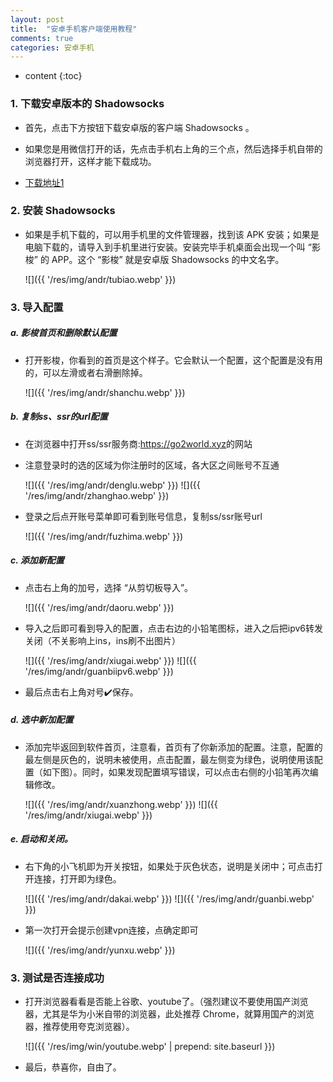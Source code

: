 ```yaml
---
layout: post
title:  "安卓手机客户端使用教程"
comments: true
categories: 安卓手机
---
```



* content
{:toc}


### 1. 下载安卓版本的 Shadowsocks
* 首先，点击下方按钮下载安卓版的客户端 Shadowsocks 。

* 如果您是用微信打开的话，先点击手机右上角的三个点，然后选择手机自带的浏览器打开，这样才能下载成功。

* <a class="downbtn" href="https://yhvps.com/usr/uploads/app/shadowsocks--universal-4.6.2.apk" target="_blank" rel="noopener">下载地址1</a>


### 2. 安装 Shadowsocks
* 如果是手机下载的，可以用手机里的文件管理器，找到该 APK 安装；如果是电脑下载的，请导入到手机里进行安装。安装完毕手机桌面会出现一个叫 “影梭” 的 APP。这个 “影梭” 就是安卓版 Shadowsocks 的中文名字。
  
  ![]({{ '/res/img/andr/tubiao.webp' }})


### 3. 导入配置
##### a. 影梭首页和删除默认配置
* 打开影梭，你看到的首页是这个样子。它会默认一个配置，这个配置是没有用的，可以左滑或者右滑删除掉。

    ![]({{ '/res/img/andr/shanchu.webp' }})

##### b. 复制ss、ssr的url配置
* 在浏览器中打开ss/ssr服务商:<a class="downbtn" href="https://go2world.xyz" target="_blank" rel="noopener">https://go2world.xyz</a>的网站
* 注意登录时的选的区域为你注册时的区域，各大区之间账号不互通

    ![]({{ '/res/img/andr/denglu.webp' }})
    ![]({{ '/res/img/andr/zhanghao.webp' }})
    
* 登录之后点开账号菜单即可看到账号信息，复制ss/ssr账号url

    ![]({{ '/res/img/andr/fuzhima.webp' }})

##### c. 添加新配置

* 点击右上角的加号，选择 “从剪切板导入”。

    ![]({{ '/res/img/andr/daoru.webp' }})

* 导入之后即可看到导入的配置，点击右边的小铅笔图标，进入之后把ipv6转发关闭（不关影响上ins，ins刷不出图片）

    ![]({{ '/res/img/andr/xiugai.webp' }})
    ![]({{ '/res/img/andr/guanbiipv6.webp' }})
  
* 最后点击右上角对号✔️保存。



##### d. 选中新加配置

* 添加完毕返回到软件首页，注意看，首页有了你新添加的配置。注意，配置的最左侧是灰色的，说明未被使用，点击配置，最左侧变为绿色，说明使用该配置（如下图）。同时，如果发现配置填写错误，可以点击右侧的小铅笔再次编辑修改。

     ![]({{ '/res/img/andr/xuanzhong.webp' }})
     ![]({{ '/res/img/andr/xiugai.webp' }})


##### e. 启动和关闭。

* 右下角的小飞机即为开关按钮，如果处于灰色状态，说明是关闭中；可点击打开连接，打开即为绿色。

     ![]({{ '/res/img/andr/dakai.webp' }})
     ![]({{ '/res/img/andr/guanbi.webp' }})
     
* 第一次打开会提示创建vpn连接，点确定即可

    ![]({{ '/res/img/andr/yunxu.webp' }})


### 3. 测试是否连接成功

* 打开浏览器看看是否能上谷歌、youtube了。（强烈建议不要使用国产浏览器，尤其是华为小米自带的浏览器，此处推荐 Chrome，就算用国产的浏览器，推荐使用夸克浏览器）。
   
   ![]({{ '/res/img/win/youtube.webp' | prepend: site.baseurl  }})
    
* 最后，恭喜你，自由了。